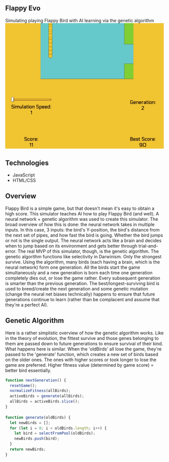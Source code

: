 ## Flappy Evo
Simulating playing Flappy Bird with AI learning via the genetic algorithm
![game](./game.gif)

## Technologies
* JavaScript
* HTML/CSS

## Overview
Flappy Bird is a simple game, but that doesn't mean it's easy to obtain a high score. This simulator teaches AI how to play Flappy Bird (and well). A neural network + genetic algorithm was used to create this simulator. The broad overview of how this is done: the neural network takes in multiple inputs. In this case, 3 inputs: the bird's Y-position, the bird's distance from the next set of pipes, and how fast the bird is going. Whether the bird jumps or not is the single output. The neural network acts like a brain and decides when to jump based on its environment and gets better through trial-and-error. The real MVP of this simulator, though, is the genetic algorithm. The genetic algorithm functions like selectivity in Darwinism. Only the strongest survive. Using the algorithm, many birds (each having a brain, which is the neural network) form one generation. All the birds start the game simultaneously and a new generation is born each time one generation completely dies out, or lose the game rather. Every subsequent generation is smarter than the previous generation. The best/longest-surviving bird is used to breed/create the next generation and some genetic mutation (change the neural net biases technically) happens to ensure that future generations continue to learn (rather than be complacent and assume that they're a perfect AI).

## Genetic Algorithm
Here is a rather simplistic overview of how the genetic algorithm works. Like in the theory of evolution, the fittest survive and those genes belonging to them are passed down to future generations to ensure survival of their kind. What happens here is similar. When the 'oldBirds' all lose the game, they're passed to the 'generate' function, which creates a new set of birds based on the older ones. The ones with higher scores or took longer to lose the game are preferred. Higher fitness value (determined by game score) = better bird essentially.
```javascript
function nextGeneration() {
  resetGame();
  normalizeFitness(allBirds);
  activeBirds = generate(allBirds);
  allBirds = activeBirds.slice();
}

function generate(oldBirds) {
  let newBirds = [];
  for (let i = 0; i < oldBirds.length; i++) {
    let bird = selectFromPool(oldBirds);
    newBirds.push(bird);
  }
  return newBirds;
}
```

